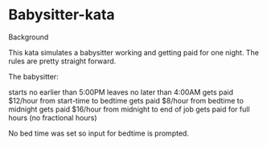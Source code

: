 # Babysitter-kata

Background

This kata simulates a babysitter working and getting paid for one night. The rules are pretty straight forward.

The babysitter:

starts no earlier than 5:00PM
leaves no later than 4:00AM
gets paid $12/hour from start-time to bedtime
gets paid $8/hour from bedtime to midnight
gets paid $16/hour from midnight to end of job
gets paid for full hours (no fractional hours)

No bed time was set so input for bedtime is prompted.
